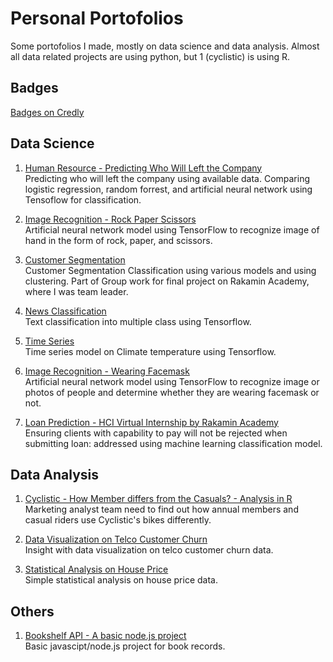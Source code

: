 # Personal Portofolios

Some portofolios I made, mostly on data science and data analysis. Almost all data related projects are using python, but 1 (cyclistic) is using R. 

## Badges
[Badges on Credly](https://www.credly.com/users/alfia-n-rakhmatika)

## Data Science
1. [Human Resource - Predicting Who Will Left the Company](https://github.com/alfianurul/ML_HR-Attrition)<br>
   Predicting who will left the company using available data. Comparing logistic regression, random forrest, and artificial neural network using Tensoflow for classification.
   
2. [Image Recognition - Rock Paper Scissors](https://github.com/alfianurul/ML_Rock-Paper-Scissor)<br>
   Artificial neural network model using TensorFlow to recognize image of hand in the form of rock, paper, and scissors.
   
3. [Customer Segmentation](https://colab.research.google.com/drive/1HuXbsEgDVLccztLqs9GprxR_3p4eZMMY)<br>
   Customer Segmentation Classification using various models and using clustering. Part of Group work for final project on Rakamin Academy, where I was team leader.

4. [News Classification](https://github.com/alfianurul/ML_News-Predictions)<br>
   Text classification into multiple class using Tensorflow.

5. [Time Series](https://www.kaggle.com/anrakhma/simple-time-series-model-with-lstm)<br>
   Time series model on Climate temperature using Tensorflow.

6. [Image Recognition - Wearing Facemask]()<br>
   Artificial neural network model using TensorFlow to recognize image or photos of people and determine whether they are wearing facemask or not.
   
7. [Loan Prediction - HCI Virtual Internship by Rakamin Academy](https://github.com/alfianurul/ML_HCI-Loan)<br>
   Ensuring clients with capability to pay will not be rejected when submitting loan: addressed using machine learning classification model.
   

## Data Analysis
1. [Cyclistic - How Member differs from the Casuals? - Analysis in R](https://www.kaggle.com/code/anrakhma/cyclistic-in-r/notebook)<br>
   Marketing analyst team need to find out how annual members and casual riders use Cyclistic's bikes differently.
   
2. [Data Visualization on Telco Customer Churn](https://www.kaggle.com/anrakhma/data-visualization-on-telco-customer-churn)<br>
   Insight with data visualization on telco customer churn data.

3. [Statistical Analysis on House Price]()<br>
   Simple statistical analysis on house price data.


## Others
1. [Bookshelf API - A basic node.js project](https://github.com/alfianurul/JS_Bookshelf-API)<br>
   Basic javascipt/node.js project for book records.
